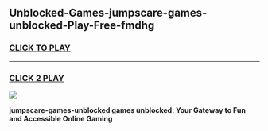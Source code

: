 
## Unblocked-Games-jumpscare-games-unblocked-Play-Free-fmdhg
<h3>
<a href="https://premium76.site?title=jumpscare-games-unblocked&ref=17A">CLICK TO PLAY</a></h3>
<hr>

<h3>
<a href="https://premium76.site?title=jumpscare-games-unblocked&ref=17A">CLICK 2 PLAY</a>
  
</h3>

<a href="https://premium76.site?title=jumpscare-games-unblocked&ref=17A"><img src="https://clearcache.store/games.png"></a>


**jumpscare-games-unblocked games unblocked: Your Gateway to Fun and Accessible Online Gaming**
